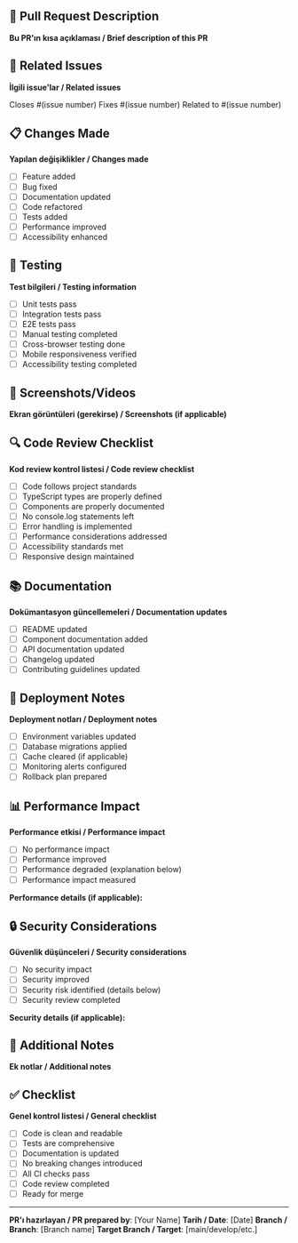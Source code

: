 ## 🎯 Pull Request Description

**Bu PR'ın kısa açıklaması / Brief description of this PR**

<!-- PR'ı bir cümle ile açıklayın / Describe the PR in one sentence -->

## 🔗 Related Issues

**İlgili issue'lar / Related issues**

<!-- Bu PR hangi issue'ları çözüyor? / What issues does this PR resolve? -->

Closes #(issue number)
Fixes #(issue number)
Related to #(issue number)

## 📋 Changes Made

**Yapılan değişiklikler / Changes made**

<!-- Hangi değişiklikler yapıldı? / What changes were made? -->

- [ ] Feature added
- [ ] Bug fixed
- [ ] Documentation updated
- [ ] Code refactored
- [ ] Tests added
- [ ] Performance improved
- [ ] Accessibility enhanced

## 🧪 Testing

**Test bilgileri / Testing information**

<!-- Hangi testler yapıldı? / What tests were performed? -->

- [ ] Unit tests pass
- [ ] Integration tests pass
- [ ] E2E tests pass
- [ ] Manual testing completed
- [ ] Cross-browser testing done
- [ ] Mobile responsiveness verified
- [ ] Accessibility testing completed

## 📱 Screenshots/Videos

**Ekran görüntüleri (gerekirse) / Screenshots (if applicable)**

<!-- UI değişiklikleri varsa ekran görüntüleri ekleyin / Add screenshots if there are UI changes -->

## 🔍 Code Review Checklist

**Kod review kontrol listesi / Code review checklist**

- [ ] Code follows project standards
- [ ] TypeScript types are properly defined
- [ ] Components are properly documented
- [ ] No console.log statements left
- [ ] Error handling is implemented
- [ ] Performance considerations addressed
- [ ] Accessibility standards met
- [ ] Responsive design maintained

## 📚 Documentation

**Dokümantasyon güncellemeleri / Documentation updates**

<!-- Hangi dokümantasyon güncellendi? / What documentation was updated? -->

- [ ] README updated
- [ ] Component documentation added
- [ ] API documentation updated
- [ ] Changelog updated
- [ ] Contributing guidelines updated

## 🚀 Deployment Notes

**Deployment notları / Deployment notes**

<!-- Production'a deploy ederken dikkat edilmesi gerekenler / What to consider when deploying to production? -->

- [ ] Environment variables updated
- [ ] Database migrations applied
- [ ] Cache cleared (if applicable)
- [ ] Monitoring alerts configured
- [ ] Rollback plan prepared

## 📊 Performance Impact

**Performance etkisi / Performance impact**

<!-- Bu değişiklikler performance'ı nasıl etkiliyor? / How do these changes affect performance? -->

- [ ] No performance impact
- [ ] Performance improved
- [ ] Performance degraded (explanation below)
- [ ] Performance impact measured

**Performance details (if applicable):**

## 🔒 Security Considerations

**Güvenlik düşünceleri / Security considerations**

<!-- Bu değişiklikler güvenliği nasıl etkiliyor? / How do these changes affect security? -->

- [ ] No security impact
- [ ] Security improved
- [ ] Security risk identified (details below)
- [ ] Security review completed

**Security details (if applicable):**

## 📝 Additional Notes

**Ek notlar / Additional notes**

<!-- Ek bilgiler, özel durumlar, TODO'lar vb. / Additional information, special cases, TODOs, etc. -->

## ✅ Checklist

**Genel kontrol listesi / General checklist**

- [ ] Code is clean and readable
- [ ] Tests are comprehensive
- [ ] Documentation is updated
- [ ] No breaking changes introduced
- [ ] All CI checks pass
- [ ] Code review completed
- [ ] Ready for merge

---

**PR'ı hazırlayan / PR prepared by**: [Your Name]
**Tarih / Date**: [Date]
**Branch / Branch**: [Branch name]
**Target Branch / Target**: [main/develop/etc.]
